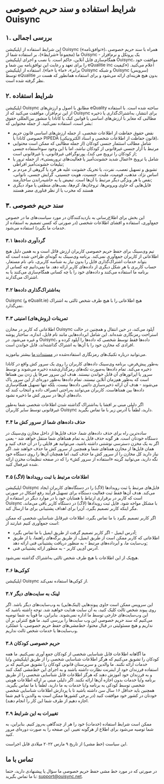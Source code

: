 # شرایط استفاده و سند حریم خصوصی Ouisync

## ۱. بررسی اجمالی
این شرایط استفاده از اپلیکیشن Ouisync («توافق‌نامه»)، همراه با سند حریم خصوصی ما
(مجموعاً «شرایط»)، بر استفاده شما از Ouisync - یک پروتکل و نرم‌افزار همگام‌سازی
فایل آنلاین، حاکم است. با نصب و اجرای اپلیکیشن Ouisync، موافقت خود را برای تعهد
و رعایت این توافق‌نامه بین شما و eQualitie inc اعلام می‌کنید. («کیفیت برابر»،
«ما» یا «ما»). استفاده از اپلیکیشن Ouisync و شبکه Ouisync (سرویس) توسط eQualitie
بدون هیچ هزینه‌ای ارائه می‌شود و برای استفاده همانطور که هست در نظر گرفته‌ شده
است.

## ۲. شرایط استفاده
اپلیکیشن Ouisync مطابق با اصول و ارزش‌های eQuality ساخته شده است. با استفاده از
این نرم‌افزار، موافقت می‌کنید که از Ouisync برای انتشار، به‌اشتراک‌گذاری یا
ذخیره مطالبی که مغایر با ارزش‌های اساسی یا قوانین کبک یا کانادا یا منشور
بین‌المللی حقوق بشر است، استفاده نمی‌کنید. از جمله محتوایی که:
* نقض حقوق حفاظت از اطلاعات شخصی، از جمله ارزش‌های اساسی قانون حریم خصوصی کانادا
  یا PIPEDA (قانون حفاظت از اطلاعات شخصی و اسناد الکترونیکی)،
* شامل مطالب استثمار جنسی کودکان (از جمله مطالبی که ممکن است محتوایی مرتبط با
  آزار جنسی غیرقانونی از کودکان نباشد، اما با این وجود سوءاستفاده جنسی از کودکان
  را ترویج می کند)، پورنوگرافی غیرقانونی، یا غیرقانونی است;
* شامل یا ترویج «اعمال شدید خشونت‌آمیز یا فعالیت‌های تروریستی»، از جمله ترور یا
  تبلیغات خشونت‌آمیز افراطی;
* تشویق و تسهیل تعصب، نفرت، یا تحریک خشونت علیه هر فرد یا گروهی از مردم بر اساس
  نژاد، مذهب، قومیت، ملیت، جنسیت، هویت جنسیتی، گرایش جنسی، ناتوانی، نقص یا هر
  ویژگی دیگر مرتبط با آن‌ها است. تبعیض یا به حاشیه‌راندن ساختارمند;
* فایل‌هایی که حاوی ویروس‌ها، تروجان‌ها، کرم‌ها، بمب‌های منطقی یا مواد دیگری
  هستند که مخرب یا از نظر فناوری مضر هستند

## ۳. سند حریم خصوصی

این بخش برای اطلاع‌رسانی به بازدیدکنندگان در مورد سیاست‌های ما در خصوص جمع‌آوری،
استفاده و افشای اطلاعات شخصی (در صورتی که کسی تصمیم به استفاده از خدمات ما
بگیرد) استفاده می‌شود.
### ۳.۱ گردآوری داده‌ها
تیم وی‌سینک برای حفظ حریم خصوصی کاربران ارزش قائل است و به همین دلیل هیچ
اطلاعاتی از کاربران جمع‌آوری نمی‌کند. برنامه وی‌سینک به گونه‌ای طراحی شده است که
بتواند خدمات اشتراک‌گذاری فایل را بدون نیاز به شناسه کاربری، نام‌، نام مستعار،
حساب کاربری یا هر شکل دیگری از داده‌های کاربر ارائه دهد. ما نمی‌دانیم چه کسانی
از برنامه ما استفاده می‌کنند و داده‌های خود را با چه کسانی همگام‌سازی می‌کنند یا
به اشتراک می‌گذارند.

### ۳.۲ به‌اشتراک‌گذاری داده‌ها
Ouisync (و eQualit.ie) هیچ اطلاعاتی را با هیچ طرف شخص ثالثی به اشتراک نمی‌گذارد.

### ۳.۳ تمرینات (روش‌های) امنیتی
اطلاعاتی که کاربر در مخازن Ouisync آپلود می‌کند، در حین انتقال و همچنین در حالت
استراحت رمزنگاری شده‌اند. این شامل ابرداده‌هایی مانند نام فایل، اندازه، ساختار
پوشه و غیره می‌شود. در Ouisync، داده‌ها فقط توسط شخصی که داده‌ها را آپلود کرده و
افرادی که مخازن خود را با آن‌ها به اشتراک گذاشته‌اند، قابل خواندن است.

می‌توانید درباره تکنیک‌های رمزنگاری استفاده‌شده در [مستندات
ما](https://github.com/equalitie/ouisync/blob/master/doc/paper.md) بیشتر
بیاموزید.

به‌طور پیش‌فرض، برنامه وی‌سینک داده‌های کاربران را روی یک سرور کش واقع در کانادا
ذخیره می‌کند. تمام داده‌ها به‌صورت تکه‌های رمزگذاری‌شده ذخیره می‌شوند و توسط
سرور یا اپراتورهای آن قابل خواندن نیستند. هدف این سرور صرفا پل زدن بین همتاها
است که به‌طور هم‌زمان آنلاین نیستند. تمام داده‌ها به‌طور دوره‌ای از این سرور پاک
می‌شوند - هدف آن ارائه ذخیره‌سازی دائمی داده‌ها نیست، بلکه تنها تسهیل همگام‌سازی
داده‌ها بین همتاهاست. کاربران می‌توانند به‌راحتی انصراف داده و انتخاب کنند که
داده‌های آن‌ها در سرور کش ما ذخیره نشود.

اگر دلیلی مبنی بر افشا یا به‌اشتراک گذاشته شدن اطلاعات شخصی شما به‌طور غیرقانونی
توسط سایر کاربران Ouisync دارید، لطفاً با آدرس زیر با ما تماس بگیرید.

### ۳.۴ حذف داده‌های شما از سرور کش ما
ساده‌ترین راه برای حذف داده‌های شما، حذف فایل‌ها از داخل مخازن وی‌سینک در دستگاه
خودتان است. هر گونه حذف فایل به تمام همتاهای شما منتقل خواهد شد - یعنی اگر به یک
مخزن دسترسی نوشتنی داشته باشید، می‌توانید هر فایلی را در آن حذف کنید و همان
فایل‌ها از مخازن همتاهای شما و همچنین از سرور کش ما حذف خواهند شد. اگر نیاز
دارید کل مخازن را از سرور کش ما حذف کنید، اما همچنان آن‌ها را روی دستگاه خود نگه
دارید، می‌توانید گزینه «استفاده از سرور کش» را که در صفحه تنظیمات مخزن ارائه شده
غیرفعال کنید.

### ۳.۵ اطلاعات مرتبط با ثبت رویدادها (لاگ)
اپلیکیشن Ouisync فایل‌های مرتبط با ثبت رویدادها (لاگ) را در دستگاه‌های کاربران
ایجاد می‌کند. هدف آن‌ها فقط ثبت فعالیت دستگاه برای تسهیل فرآیند رفع اشکال در
صورتی است که کاربر در برقراری ارتباط با همتایان خود یا در موارد دیگر در استفاده
از Ouisync با مشکل مواجه شود. فایل ثبت رویدادها (لاگ) در دستگاه کاربر باقی
می‌ماند، مگر اینکه کاربر تصمیم بگیرد، آن‌را برای اهداف پشتیبانی برای ما ارسال
کند.

اگر کاربر تصمیم بگیرد با ما تماس بگیرد، اطلاعات غیرقابل شناسایی شخصی که ممکن است
جمع‌آوری کنیم عبارتند از:
* آدرس ایمیل - اگر کاربر تصمیم گرفت از طریق ایمیل با ما تماس بگیرد;
* اطلاعاتی که کاربر ممکن است از طریق ایمیل، از طریق برگه‌های راهنما، یا از طریق
  وب‌سایت ما، و ابرداده‌های مرتبط - به منظور دریافت پشتیبانی فنی ارائه دهد;
* آدرس آی‌پی کاربر - به منظور ارائه پشتیبانی فنی.

هیچ‌یک از این اطلاعات با هیچ طرف شخص ثالثی به‌اشتراک گذاشته نمی‌شود.

### ۳.۶ کوکی‌ها
اپلیکیشن Ouisync از کوکی‌ها استفاده نمی‌کند.

### ۳.۷ لینک به سایت‌های دیگر
این سرویس ممکن است حاوی پیوندهایی (لینک‌هایی) به وب‌سایت‌های دیگر باشد. اگر روی
پیوند شخص ثالث کلیک کنید، به آن سایت هدایت خواهید شد. توجه داشته باشید که این
وب‌سایت‌های خارجی توسط ما اداره نمی‌شوند. بنابراین، ما قویاً به شما توصیه
می‌کنیم که سند حریم خصوصی این وب سایت‌ها را بررسی کنید. ما هیچ کنترلی بر آن
نداریم و هیچ مسئولیتی در قبال محتوا، خط‌مشی‌های حفظ حریم خصوصی، یا عملکرد
وب‌سایت‌ها یا خدمات شخص ثالث نداریم.

### ۳.۸ حریم خصوصی کودکان
ما آگاهانه اطلاعات قابل شناسایی شخصی از کودکان جمع آوری نمی‌کنیم. ما همه کودکان
را تشویق می‌کنیم که هرگز اطلاعات شناسایی شخصی را از طریق اپلیکیشن و/یا خدمات
ارائه نکنند. ما والدین و سرپرستان قانونی کودکان را تشویق می‌کنیم که بر استفاده
فرزندان خود از اینترنت نظارت داشته باشند و به اجرای این خط‌مشی کمک کنند و به
فرزندان خود آموزش دهند که هرگز اطلاعات قابل شناسایی شخصی را از طریق برنامه و/یا
خدمات بدون اجازه آن‌ها ارائه نکنند. اگر دلیلی مبنی بر ارائه اطلاعات هویتی شخصی
توسط کودکی به برنامه و/یا خدمات به ما دارید، لطفاً با ما تماس بگیرید. همچنین
باید حداقل ۱۶ سال سن داشته باشید تا با پردازش اطلاعات شناسایی شخصی خودتان در
کشور خود موافقت کنید (در برخی کشورها ممکن است به والدین یا قیم شما اجازه دهیم از
طرف شما این کار را انجام دهند).

### ۳.۹ تغییرات به این شرایط
ممکن است شرایط استفاده (خدمات) خود را هر از چندگاهی به‌روز کنیم. بنابراین، به
شما توصیه می‌شود برای اطلاع از هر‌گونه تغییر، این صفحه را به صورت دوره‌ای مرور
کنید.

این سیاست (خط مشی) از تاریخ ۹ مارس ۲۰۲۲ میلادی قابل اجراست.

## تماس با ما
در صورتی که در مورد خط مشی حفظ حریم خصوصی ما سؤال یا پیشنهادی دارید، حتما با ما
تماس بگیرید: support@ouisync.net.
